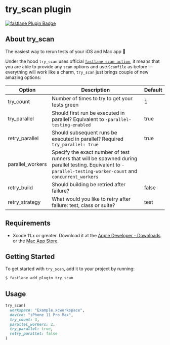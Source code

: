 # try_scan plugin

[![fastlane Plugin Badge](https://rawcdn.githack.com/fastlane/fastlane/master/fastlane/assets/plugin-badge.svg)](https://rubygems.org/gems/fastlane-plugin-try_scan)

## About try_scan

The easiest way to rerun tests of your iOS and Mac app 🚀

Under the hood `try_scan` uses official [`fastlane scan action`](https://docs.fastlane.tools/actions/scan/), it means that you are able to provide any `scan` options and use `Scanfile` as before — everything will work like a charm, `try_scan` just brings couple of new amazing options:

| Option | Description | Default |
| ------- |------------ | ------- |
| try_count | Number of times to try to get your tests green | 1 |
| try_parallel | Should first run be executed in parallel? Equivalent to `-parallel-testing-enabled` | true |
| retry_parallel | Should subsequent runs be executed in parallel? Required `try_parallel: true` | true |
| parallel_workers | Specify the exact number of test runners that will be spawned during parallel testing. Equivalent to `-parallel-testing-worker-count` and `concurrent_workers` |  |
| retry_build | Should building be retried after failure? | false |
| retry_strategy | What would you like to retry after failure: test, class or suite? | test |

## Requirements

* Xcode 11.x or greater. Download it at the [Apple Developer - Downloads](https://developer.apple.com/downloads) or the [Mac App Store](https://apps.apple.com/us/app/xcode/id497799835?mt=12).

## Getting Started

To get started with `try_scan`, add it to your project by running:

```bash
$ fastlane add_plugin try_scan
```

## Usage

```ruby
try_scan(
  workspace: "Example.xcworkspace",
  device: "iPhone 11 Pro Max",
  try_count: 3,
  parallel_workers: 2,
  try_parallel: true,
  retry_parallel: false
)
```
